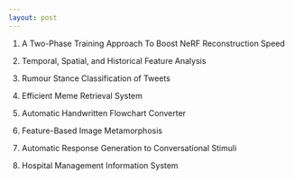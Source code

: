 ```yaml
---
layout: post
---
```


1. A Two-Phase Training Approach To Boost NeRF Reconstruction Speed &nbsp;&nbsp; <a href="https://github.com/sayhitosandy/Two_Phase_NeRF" target="_blank" title="View Project on GitHub"><i class="fa fa-github fa-lg"></i></a>

2. Temporal, Spatial, and Historical Feature Analysis &nbsp;&nbsp; <a href="https://github.com/sayhitosandy/Temporal-and-Spatial-Feature-Analysis" target="_blank" title="View Project on GitHub"><i class="fa fa-github fa-lg"></i></a>

3. Rumour Stance Classification of Tweets &nbsp;&nbsp; <a href="https://github.com/sayhitosandy/Rumour_Stance_Classification" target="_blank" title="View Project on GitHub"><i class="fa fa-github fa-lg"></i></a>
<!-- more -->

4. Efficient Meme Retrieval System &nbsp;&nbsp; <a href="https://github.com/sayhitosandy/Meme_Retrieval_System" target="_blank" title="View Project on GitHub"><i class="fa fa-github fa-lg"></i></a>

5. Automatic Handwritten Flowchart Converter &nbsp;&nbsp; <a href="https://github.com/sayhitosandy/Flowchart_Converter" target="_blank" title="View Project on GitHub"><i class="fa fa-github fa-lg"></i></a>

6. Feature-Based Image Metamorphosis &nbsp;&nbsp; <a href="https://github.com/sayhitosandy/Image_Deformation" target="_blank" title="View Project on GitHub"><i class="fa fa-github fa-lg"></i></a>

7. Automatic Response Generation to Conversational Stimuli &nbsp;&nbsp; <a href="https://github.com/sayhitosandy/Chatbot" target="_blank" title="View Project on GitHub"><i class="fa fa-github fa-lg"></i></a>

8. Hospital Management Information System &nbsp;&nbsp; <a href="https://github.com/sayhitosandy/HMIS" target="_blank" title="View Project on GitHub"><i class="fa fa-github fa-lg"></i></a>

